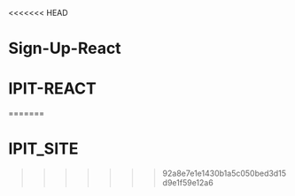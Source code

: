<<<<<<< HEAD
# Sign-Up-React
# IPIT-REACT
=======
# IPIT_SITE
>>>>>>> 92a8e7e1e1430b1a5c050bed3d15d9e1f59e12a6
